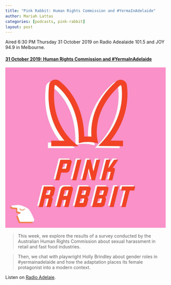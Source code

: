 ```yaml
---
title: "Pink Rabbit: Human Rights Commission and #YermaInAdelaide"
author: Mariah Lattas
categories: [podcasts, pink-rabbit]
layout: post
---
```


Aired 6:30 PM Thursday 31 October 2019 on Radio Adealaide 101.5 and JOY 94.9 in Melbourne.

#### [31 October 2019: Human Rights Commission and #YermaInAdelaide](http://radioadelaide.org.au/program/pink-rabbit/2019-10-31)

![Pink Rabbit Cover Art](/assets/images/pink-rabbit.jpg)

> This week, we explore the results of a survey conducted by the Australian Human Rights Commission about sexual harassment in retail and fast food industries.

> Then, we chat with playwright Holly Brindley about gender roles in #yermainadelaide and how the adaptation places its female protagonist into a modern context.

Listen on [Radio Adelaie](http://radioadelaide.org.au/program/pink-rabbit/2019-10-31).